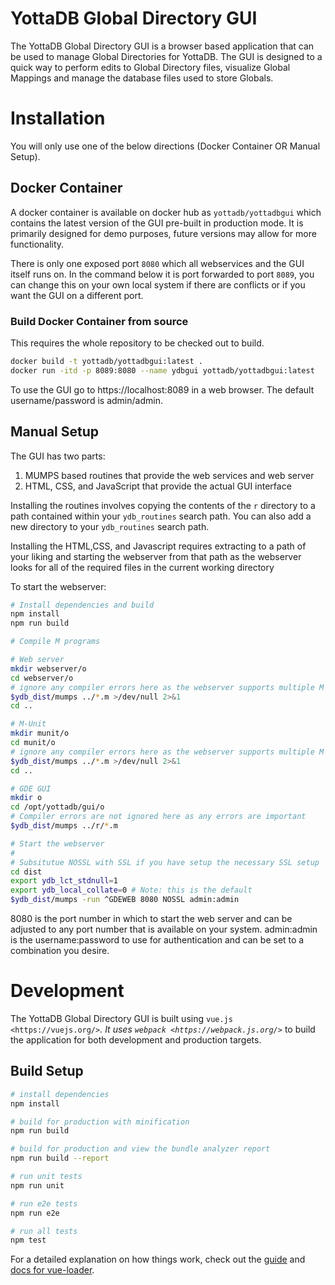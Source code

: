 # YottaDB Global Directory GUI

The YottaDB Global Directory GUI is a browser based application that can be used to manage Global Directories for YottaDB. The GUI is designed to a quick way to perform edits to Global Directory files, visualize Global Mappings and manage the database files used to store Globals.

# Installation

You will only use one of the below directions (Docker Container OR Manual Setup).

## Docker Container

A docker container is available on docker hub as `yottadb/yottadbgui` which contains the latest version of the GUI pre-built in production mode. It is primarily designed for demo purposes, future versions may allow for more functionality.

There is only one exposed port `8080` which all webservices and the GUI itself runs on. In the command below it is port forwarded to port `8089`, you can change this on your own local system if there are conflicts or if you want the GUI on a different port.

### Build Docker Container from source

This requires the whole repository to be checked out to build.

```bash
docker build -t yottadb/yottadbgui:latest .
docker run -itd -p 8089:8080 --name ydbgui yottadb/yottadbgui:latest
```

To use the GUI go to https://localhost:8089 in a web browser.
The default username/password is admin/admin.

## Manual Setup

The GUI has two parts:

1. MUMPS based routines that provide the web services and web server
2. HTML, CSS, and JavaScript that provide the actual GUI interface

Installing the routines involves copying the contents of the `r` directory to a path contained within your `ydb_routines` search path. You can also add a new directory to your `ydb_routines` search path.

Installing the HTML,CSS, and Javascript requires extracting to a path of your liking and starting the webserver from that path as the webserver looks for all of the required files in the current working directory

To start the webserver:

```bash
# Install dependencies and build
npm install
npm run build

# Compile M programs

# Web server
mkdir webserver/o
cd webserver/o
# ignore any compiler errors here as the webserver supports multiple M implementations
$ydb_dist/mumps ../*.m >/dev/null 2>&1
cd ..

# M-Unit
mkdir munit/o
cd munit/o
# ignore any compiler errors here as the webserver supports multiple M implementations
$ydb_dist/mumps ../*.m >/dev/null 2>&1
cd ..

# GDE GUI
mkdir o
cd /opt/yottadb/gui/o
# Compiler errors are not ignored here as any errors are important
$ydb_dist/mumps ../r/*.m

# Start the webserver
#
# Subsitutue NOSSL with SSL if you have setup the necessary SSL setup
cd dist
export ydb_lct_stdnull=1
export ydb_local_collate=0 # Note: this is the default
$ydb_dist/mumps -run ^GDEWEB 8080 NOSSL admin:admin
```

8080 is the port number in which to start the web server and can be adjusted to any port number that is available on your system.
admin:admin is the username:password to use for authentication and can be set to a combination you desire.

# Development

The YottaDB Global Directory GUI is built using `vue.js <https://vuejs.org/>`_. It uses `webpack <https://webpack.js.org/>`_ to build the application for both development and production targets.

## Build Setup

```bash
# install dependencies
npm install

# build for production with minification
npm run build

# build for production and view the bundle analyzer report
npm run build --report

# run unit tests
npm run unit

# run e2e tests
npm run e2e

# run all tests
npm test
```

For a detailed explanation on how things work, check out the [guide](http://vuejs-templates.github.io/webpack/) and [docs for vue-loader](http://vuejs.github.io/vue-loader).

